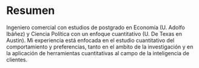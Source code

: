 # Resumen 
Ingeniero comercial con estudios de postgrado en Economía (U. Adolfo Ibáñez) y Ciencia Política con un enfoque cuantitativo (U. De Texas en Austin). Mi experiencia está enfocada en el estudio cuantitativo del comportamiento y preferencias, tanto en el ambito de la investigación y en la aplicación de herramientas cuantitativas al campo de la inteligencia de clientes. 
